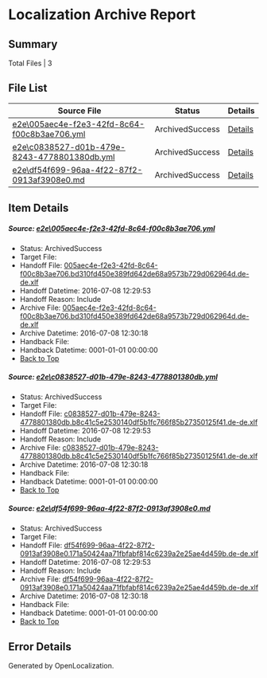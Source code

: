 # <a name='report-top'></a> Localization Archive Report

## Summary
 Total Files | 3

## File List
 Source File | Status | Details 
 ----------- | ------ | ------- 
 [e2e\005aec4e-f2e3-42fd-8c64-f00c8b3ae706.yml](https://github.com/OpenLocalizationTestOrg/oltest/blob/75fb004d033610cfa9f34aee5518796422e44e9d/e2e/005aec4e-f2e3-42fd-8c64-f00c8b3ae706.yml) | ArchivedSuccess | [Details](#093efa2df94761bb0ab2ef80827613232634e61f1)
 [e2e\c0838527-d01b-479e-8243-4778801380db.yml](https://github.com/OpenLocalizationTestOrg/oltest/blob/75fb004d033610cfa9f34aee5518796422e44e9d/e2e/c0838527-d01b-479e-8243-4778801380db.yml) | ArchivedSuccess | [Details](#44e54b715a41a210f24bd508b09d8b72b4ff089c5)
 [e2e\df54f699-96aa-4f22-87f2-0913af3908e0.md](https://github.com/OpenLocalizationTestOrg/oltest/blob/75fb004d033610cfa9f34aee5518796422e44e9d/e2e/df54f699-96aa-4f22-87f2-0913af3908e0.md) | ArchivedSuccess | [Details](#7d70d55ce233338110d81fcfb6379f72e86b70f76)

## Item Details
##### <a name='093efa2df94761bb0ab2ef80827613232634e61f1'></a> Source: [e2e\005aec4e-f2e3-42fd-8c64-f00c8b3ae706.yml](https://github.com/OpenLocalizationTestOrg/oltest/blob/75fb004d033610cfa9f34aee5518796422e44e9d/e2e/005aec4e-f2e3-42fd-8c64-f00c8b3ae706.yml)
* Status: ArchivedSuccess
* Target File: 
* Handoff File: [005aec4e-f2e3-42fd-8c64-f00c8b3ae706.bd310fd450e389fd642de68a9573b729d062964d.de-de.xlf](https://github.com/OpenLocalizationTestOrg/olhandoff-e2e/blob/f1111ea7e3fdeb032bd1fb9e5d3fbc5cef26098a/ol-handoff/OpenLocalizationTestOrg/oltest-dede-fly/ci/ht/005aec4e-f2e3-42fd-8c64-f00c8b3ae706.bd310fd450e389fd642de68a9573b729d062964d.de-de.xlf)
* Handoff Datetime: 2016-07-08 12:29:53
* Handoff Reason: Include
* Archive File: [005aec4e-f2e3-42fd-8c64-f00c8b3ae706.bd310fd450e389fd642de68a9573b729d062964d.de-de.xlf](https://github.com/OpenLocalizationTestOrg/olhandoff-e2e/blob/f23a0df3ac9c69f1c2f8f895ce81142211b9b6f3/ol-archive/OpenLocalizationTestOrg/oltest-dede-fly/ci/ht/005aec4e-f2e3-42fd-8c64-f00c8b3ae706.bd310fd450e389fd642de68a9573b729d062964d.de-de.xlf)
* Archive Datetime: 2016-07-08 12:30:18
* Handback File: 
* Handback Datetime: 0001-01-01 00:00:00
* [Back to Top](#report-top)

##### <a name='44e54b715a41a210f24bd508b09d8b72b4ff089c5'></a> Source: [e2e\c0838527-d01b-479e-8243-4778801380db.yml](https://github.com/OpenLocalizationTestOrg/oltest/blob/75fb004d033610cfa9f34aee5518796422e44e9d/e2e/c0838527-d01b-479e-8243-4778801380db.yml)
* Status: ArchivedSuccess
* Target File: 
* Handoff File: [c0838527-d01b-479e-8243-4778801380db.b8c41c5e2530140df5b1fc766f85b27350125f41.de-de.xlf](https://github.com/OpenLocalizationTestOrg/olhandoff-e2e/blob/f1111ea7e3fdeb032bd1fb9e5d3fbc5cef26098a/ol-handoff/OpenLocalizationTestOrg/oltest-dede-fly/ci/ht/c0838527-d01b-479e-8243-4778801380db.b8c41c5e2530140df5b1fc766f85b27350125f41.de-de.xlf)
* Handoff Datetime: 2016-07-08 12:29:53
* Handoff Reason: Include
* Archive File: [c0838527-d01b-479e-8243-4778801380db.b8c41c5e2530140df5b1fc766f85b27350125f41.de-de.xlf](https://github.com/OpenLocalizationTestOrg/olhandoff-e2e/blob/f23a0df3ac9c69f1c2f8f895ce81142211b9b6f3/ol-archive/OpenLocalizationTestOrg/oltest-dede-fly/ci/ht/c0838527-d01b-479e-8243-4778801380db.b8c41c5e2530140df5b1fc766f85b27350125f41.de-de.xlf)
* Archive Datetime: 2016-07-08 12:30:18
* Handback File: 
* Handback Datetime: 0001-01-01 00:00:00
* [Back to Top](#report-top)

##### <a name='7d70d55ce233338110d81fcfb6379f72e86b70f76'></a> Source: [e2e\df54f699-96aa-4f22-87f2-0913af3908e0.md](https://github.com/OpenLocalizationTestOrg/oltest/blob/75fb004d033610cfa9f34aee5518796422e44e9d/e2e/df54f699-96aa-4f22-87f2-0913af3908e0.md)
* Status: ArchivedSuccess
* Target File: 
* Handoff File: [df54f699-96aa-4f22-87f2-0913af3908e0.171a50424aa71fbfabf814c6239a2e25ae4d459b.de-de.xlf](https://github.com/OpenLocalizationTestOrg/olhandoff-e2e/blob/f1111ea7e3fdeb032bd1fb9e5d3fbc5cef26098a/ol-handoff/OpenLocalizationTestOrg/oltest-dede-fly/ci/ht/df54f699-96aa-4f22-87f2-0913af3908e0.171a50424aa71fbfabf814c6239a2e25ae4d459b.de-de.xlf)
* Handoff Datetime: 2016-07-08 12:29:53
* Handoff Reason: Include
* Archive File: [df54f699-96aa-4f22-87f2-0913af3908e0.171a50424aa71fbfabf814c6239a2e25ae4d459b.de-de.xlf](https://github.com/OpenLocalizationTestOrg/olhandoff-e2e/blob/f23a0df3ac9c69f1c2f8f895ce81142211b9b6f3/ol-archive/OpenLocalizationTestOrg/oltest-dede-fly/ci/ht/df54f699-96aa-4f22-87f2-0913af3908e0.171a50424aa71fbfabf814c6239a2e25ae4d459b.de-de.xlf)
* Archive Datetime: 2016-07-08 12:30:18
* Handback File: 
* Handback Datetime: 0001-01-01 00:00:00
* [Back to Top](#report-top)


## Error Details

Generated by OpenLocalization.
